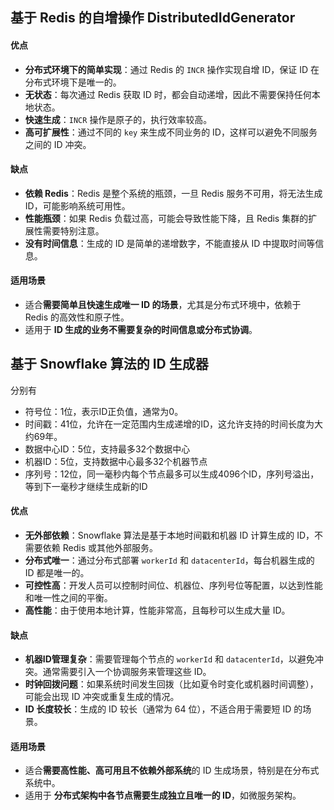 ## 基于 Redis 的自增操作 DistributedIdGenerator

#### 优点

- **分布式环境下的简单实现**：通过 Redis 的 `INCR` 操作实现自增 ID，保证 ID 在分布式环境下是唯一的。
- **无状态**：每次通过 Redis 获取 ID 时，都会自动递增，因此不需要保持任何本地状态。
- **快速生成**：`INCR` 操作是原子的，执行效率较高。
- **高可扩展性**：通过不同的 `key` 来生成不同业务的 ID，这样可以避免不同服务之间的 ID 冲突。

#### 缺点

- **依赖 Redis**：Redis 是整个系统的瓶颈，一旦 Redis 服务不可用，将无法生成 ID，可能影响系统可用性。
- **性能瓶颈**：如果 Redis 负载过高，可能会导致性能下降，且 Redis 集群的扩展性需要特别注意。
- **没有时间信息**：生成的 ID 是简单的递增数字，不能直接从 ID 中提取时间等信息。

#### 适用场景

- 适合**需要简单且快速生成唯一 ID 的场景**，尤其是分布式环境中，依赖于 Redis 的高效性和原子性。
- 适用于 **ID 生成的业务不需要复杂的时间信息或分布式协调**。

## 基于 Snowflake 算法的 ID 生成器

 分别有

- 符号位：1位，表示ID正负值，通常为0。
- 时间戳：41位，允许在一定范围内生成递增的ID，这允许支持的时间长度为大约69年。
- 数据中心ID：5位，支持最多32个数据中心
- 机器ID：5位，支持数据中心最多32个机器节点
- 序列号：12位，同一毫秒内每个节点最多可以生成4096个ID，序列号溢出，等到下一毫秒才继续生成新的ID

#### 优点

- **无外部依赖**：Snowflake 算法是基于本地时间戳和机器 ID 计算生成的 ID，不需要依赖 Redis 或其他外部服务。
- **分布式唯一**：通过分布式部署 `workerId` 和 `datacenterId`，每台机器生成的 ID 都是唯一的。
- **可控性高**：开发人员可以控制时间位、机器位、序列号位等配置，以达到性能和唯一性之间的平衡。
- **高性能**：由于使用本地计算，性能非常高，且每秒可以生成大量 ID。

#### 缺点

- **机器ID管理复杂**：需要管理每个节点的 `workerId` 和 `datacenterId`，以避免冲突。通常需要引入一个协调服务来管理这些 ID。
- **时钟回拨问题**：如果系统时间发生回拨（比如夏令时变化或机器时间调整），可能会出现 ID 冲突或重复生成的情况。
- **ID 长度较长**：生成的 ID 较长（通常为 64 位），不适合用于需要短 ID 的场景。

#### 适用场景

- 适合**需要高性能、高可用且不依赖外部系统**的 ID 生成场景，特别是在分布式系统中。
- 适用于 **分布式架构中各节点需要生成独立且唯一的 ID**，如微服务架构。

